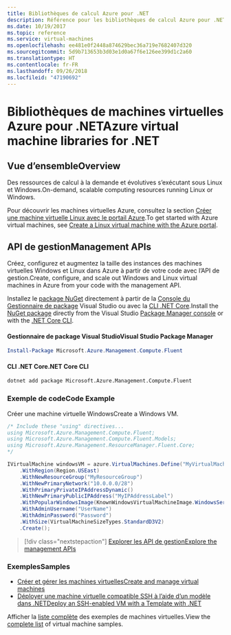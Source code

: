 ```yaml
---
title: Bibliothèques de calcul Azure pour .NET
description: Référence pour les bibliothèques de calcul Azure pour .NET
ms.date: 10/19/2017
ms.topic: reference
ms.service: virtual-machines
ms.openlocfilehash: ee481e0f2448a874629bec36a719e7682407d320
ms.sourcegitcommit: 5d9b713653b3d03e1d0a67f6e126ee399d1c2a60
ms.translationtype: HT
ms.contentlocale: fr-FR
ms.lasthandoff: 09/26/2018
ms.locfileid: "47190692"
---
```

# <a name="azure-virtual-machine-libraries-for-net"></a><span data-ttu-id="90a74-103">Bibliothèques de machines virtuelles Azure pour .NET</span><span class="sxs-lookup"><span data-stu-id="90a74-103">Azure virtual machine libraries for .NET</span></span>

## <a name="overview"></a><span data-ttu-id="90a74-104">Vue d’ensemble</span><span class="sxs-lookup"><span data-stu-id="90a74-104">Overview</span></span>

<span data-ttu-id="90a74-105">Des ressources de calcul à la demande et évolutives s’exécutant sous Linux et Windows.</span><span class="sxs-lookup"><span data-stu-id="90a74-105">On-demand, scalable computing resources running Linux or Windows.</span></span>

<span data-ttu-id="90a74-106">Pour découvrir les machines virtuelles Azure, consultez la section [Créer une machine virtuelle Linux avec le portail Azure](https://review.docs.microsoft.com/azure/virtual-machines/linux/quick-create-portal).</span><span class="sxs-lookup"><span data-stu-id="90a74-106">To get started with Azure virtual machines, see [Create a Linux virtual machine with the Azure portal](https://review.docs.microsoft.com/azure/virtual-machines/linux/quick-create-portal).</span></span>

## <a name="management-apis"></a><span data-ttu-id="90a74-107">API de gestion</span><span class="sxs-lookup"><span data-stu-id="90a74-107">Management APIs</span></span>

<span data-ttu-id="90a74-108">Créez, configurez et augmentez la taille des instances des machines virtuelles Windows et Linux dans Azure à partir de votre code avec l’API de gestion.</span><span class="sxs-lookup"><span data-stu-id="90a74-108">Create, configure, and scale out Windows and Linux virtual machines in Azure from your code with the management API.</span></span>

<span data-ttu-id="90a74-109">Installez le [package NuGet](https://www.nuget.org/packages/Microsoft.Azure.Management.Compute.Fluent) directement à partir de la [Console du Gestionnaire de package][PackageManager] Visual Studio ou avec la [CLI .NET Core][DotNetCLI].</span><span class="sxs-lookup"><span data-stu-id="90a74-109">Install the [NuGet package](https://www.nuget.org/packages/Microsoft.Azure.Management.Compute.Fluent) directly from the Visual Studio [Package Manager console][PackageManager] or with the [.NET Core CLI][DotNetCLI].</span></span>

#### <a name="visual-studio-package-manager"></a><span data-ttu-id="90a74-110">Gestionnaire de package Visual Studio</span><span class="sxs-lookup"><span data-stu-id="90a74-110">Visual Studio Package Manager</span></span>

```powershell
Install-Package Microsoft.Azure.Management.Compute.Fluent
```

#### <a name="net-core-cli"></a><span data-ttu-id="90a74-111">CLI .NET Core</span><span class="sxs-lookup"><span data-stu-id="90a74-111">.NET Core CLI</span></span>

```bash
dotnet add package Microsoft.Azure.Management.Compute.Fluent
```

### <a name="code-example"></a><span data-ttu-id="90a74-112">Exemple de code</span><span class="sxs-lookup"><span data-stu-id="90a74-112">Code Example</span></span>

<span data-ttu-id="90a74-113">Créer une machine virtuelle Windows</span><span class="sxs-lookup"><span data-stu-id="90a74-113">Create a Windows VM.</span></span>

```csharp
/* Include these "using" directives...
using Microsoft.Azure.Management.Compute.Fluent;
using Microsoft.Azure.Management.Compute.Fluent.Models;
using Microsoft.Azure.Management.ResourceManager.Fluent.Core;
*/

IVirtualMachine windowsVM = azure.VirtualMachines.Define("MyVirtualMachine")
    .WithRegion(Region.USEast)
    .WithNewResourceGroup("MyResourceGroup")
    .WithNewPrimaryNetwork("10.0.0.0/28")
    .WithPrimaryPrivateIPAddressDynamic()
    .WithNewPrimaryPublicIPAddress("MyIPAddressLabel")
    .WithPopularWindowsImage(KnownWindowsVirtualMachineImage.WindowsServer2012R2Datacenter)
    .WithAdminUsername("UserName")
    .WithAdminPassword("Password")
    .WithSize(VirtualMachineSizeTypes.StandardD3V2)
    .Create();
```

> [!div class="nextstepaction"]
> [<span data-ttu-id="90a74-114">Explorer les API de gestion</span><span class="sxs-lookup"><span data-stu-id="90a74-114">Explore the management APIs</span></span>](https://docs.microsoft.com/dotnet/api/overview/azure/virtualmachines/management?view=azure-dotnet)

### <a name="samples"></a><span data-ttu-id="90a74-115">Exemples</span><span class="sxs-lookup"><span data-stu-id="90a74-115">Samples</span></span>

* [<span data-ttu-id="90a74-116">Créer et gérer les machines virtuelles</span><span class="sxs-lookup"><span data-stu-id="90a74-116">Create and manage virtual machines</span></span>](/dotnet/azure/dotnet-sdk-azure-virtual-machine-samples)
* [<span data-ttu-id="90a74-117">Déployer une machine virtuelle compatible SSH à l’aide d’un modèle dans .NET</span><span class="sxs-lookup"><span data-stu-id="90a74-117">Deploy an SSH-enabled VM with a Template with .NET</span></span>](https://azure.microsoft.com/resources/samples/resource-manager-dotnet-template-deployment/)

<span data-ttu-id="90a74-118">Afficher la [liste complète](https://azure.microsoft.com/resources/samples/?platform=dotnet&term=VM) des exemples de machines virtuelles.</span><span class="sxs-lookup"><span data-stu-id="90a74-118">View the [complete list](https://azure.microsoft.com/resources/samples/?platform=dotnet&term=VM) of virtual machine samples.</span></span>

[PackageManager]: https://docs.microsoft.com/nuget/tools/package-manager-console
[DotNetCLI]: https://docs.microsoft.com/dotnet/core/tools/dotnet-add-package
